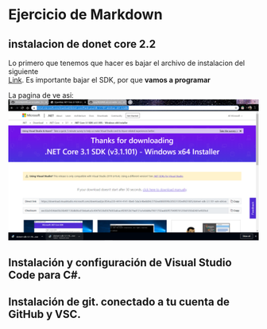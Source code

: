 
# Ejercicio de Markdown

## instalacion de donet core 2.2
Lo primero que tenemos que hacer es bajar el archivo de instalacion del siguiente  
[Link](https://dotnet.microsoft.com/download/dotnet-core/3.0).
Es importante bajar el SDK, por que **vamos a programar**

La pagina de ve asi:
![Sadsa](./img/2020-01-31.png)

## Instalación y configuración de Visual Studio Code para C#.


## Instalación de git. conectado a tu cuenta de GitHub y VSC.